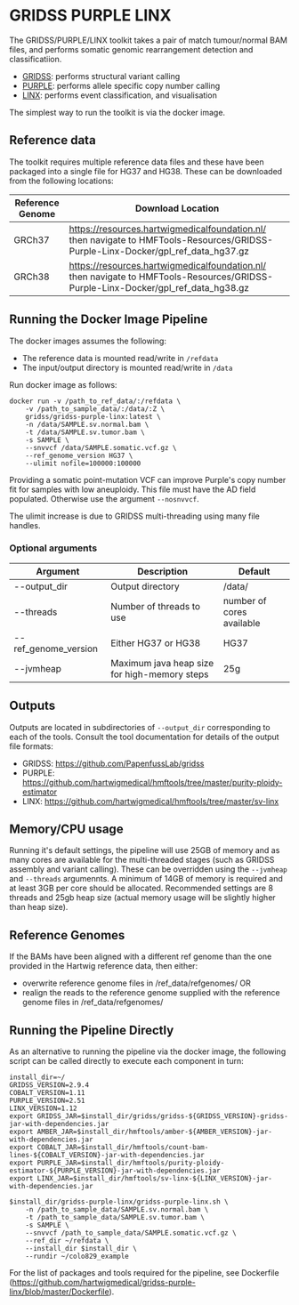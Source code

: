 
# GRIDSS PURPLE LINX

The GRIDSS/PURPLE/LINX toolkit takes a pair of match tumour/normal BAM files, and performs somatic genomic rearrangement detection and classificatiion.

- [GRIDSS](https://github.com/PapenfussLab/gridss): performs structural variant calling
- [PURPLE](https://github.com/hartwigmedical/hmftools/tree/master/purity-ploidy-estimator): performs allele specific copy number calling
- [LINX](https://github.com/hartwigmedical/hmftools/tree/master/sv-linx): performs event classification, and visualisation

The simplest way to run the toolkit is via the docker image.

## Reference data

The toolkit requires multiple reference data files and these have been packaged into a single file for HG37 and HG38.  These can be downloaded from the following locations:

|Reference Genome | Download Location |
|---|---|
|GRCh37|https://resources.hartwigmedicalfoundation.nl/ then navigate to HMFTools-Resources/GRIDSS-Purple-Linx-Docker/gpl_ref_data_hg37.gz|
|GRCh38|https://resources.hartwigmedicalfoundation.nl/ then navigate to HMFTools-Resources/GRIDSS-Purple-Linx-Docker/gpl_ref_data_hg38.gz|

## Running the Docker Image Pipeline
The docker images assumes the following:
- The reference data is mounted read/write in `/refdata`
- The input/output directory is mounted read/write in `/data`

Run docker image as follows:

```
docker run -v /path_to_ref_data/:/refdata \
	-v /path_to_sample_data/:/data/:Z \
	gridss/gridss-purple-linx:latest \
	-n /data/SAMPLE.sv.normal.bam \
	-t /data/SAMPLE.sv.tumor.bam \
	-s SAMPLE \
	--snvvcf /data/SAMPLE.somatic.vcf.gz \
	--ref_genome_version HG37 \
	--ulimit nofile=100000:100000
```

Providing a somatic point-mutation VCF can improve Purple's copy number fit for samples with low aneuploidy. This file must have the AD field populated. Otherwise use the argument `--nosnvvcf`.

The ulimit increase is due to GRIDSS multi-threading using many file handles.

### Optional arguments
|Argument|Description|Default|
|---|---|---|
|--output_dir|Output directory|/data/|
|--threads|Number of threads to use|number of cores available|
|--ref_genome_version|Either HG37 or HG38| HG37|
|--jvmheap|Maximum java heap size for high-memory steps|25g|

## Outputs
Outputs are located in subdirectories of `--output_dir` corresponding to each of the tools. Consult the tool documentation for details of the output file formats:
- GRIDSS: https://github.com/PapenfussLab/gridss
- PURPLE: https://github.com/hartwigmedical/hmftools/tree/master/purity-ploidy-estimator
- LINX: https://github.com/hartwigmedical/hmftools/tree/master/sv-linx

## Memory/CPU usage
Running it's default settings, the pipeline will use 25GB of memory and as many cores are available for the multi-threaded stages (such as GRIDSS assembly and variant calling). These can be overridden using the `--jvmheap` and `--threads` argumennts. A minimum of 14GB of memory is required and at least 3GB per core should be allocated. Recommended settings are 8 threads and 25gb heap size (actual memory usage will be slightly higher than heap size).

## Reference Genomes
If the BAMs have been aligned with a different ref genome than the one provided in the Hartwig reference data, then either:
- overwrite reference genome files in /ref_data/refgenomes/ OR
- realign the reads to the reference genome supplied with the reference genome files in /ref_data/refgenomes/

## Running the Pipeline Directly
As an alternative to running the pipeline via the docker image, the following script can be called directly to execute each component in turn:

```
install_dir=~/
GRIDSS_VERSION=2.9.4
COBALT_VERSION=1.11
PURPLE_VERSION=2.51
LINX_VERSION=1.12
export GRIDSS_JAR=$install_dir/gridss/gridss-${GRIDSS_VERSION}-gridss-jar-with-dependencies.jar
export AMBER_JAR=$install_dir/hmftools/amber-${AMBER_VERSION}-jar-with-dependencies.jar
export COBALT_JAR=$install_dir/hmftools/count-bam-lines-${COBALT_VERSION}-jar-with-dependencies.jar
export PURPLE_JAR=$install_dir/hmftools/purity-ploidy-estimator-${PURPLE_VERSION}-jar-with-dependencies.jar
export LINX_JAR=$install_dir/hmftools/sv-linx-${LINX_VERSION}-jar-with-dependencies.jar

$install_dir/gridss-purple-linx/gridss-purple-linx.sh \
	-n /path_to_sample_data/SAMPLE.sv.normal.bam \
	-t /path_to_sample_data/SAMPLE.sv.tumor.bam \
	-s SAMPLE \
	--snvvcf /path_to_sample_data/SAMPLE.somatic.vcf.gz \
	--ref_dir ~/refdata \
	--install_dir $install_dir \
	--rundir ~/colo829_example
```

For the list of packages and tools required for the pipeline, see Dockerfile (https://github.com/hartwigmedical/gridss-purple-linx/blob/master/Dockerfile).
